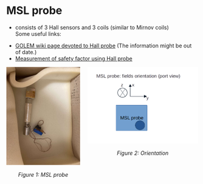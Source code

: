 # MSL probe
- consists of 3 Hall sensors and 3 coils (similar to Mirnov coils) \
Some useful links:
* [GOLEM wiki page devoted to Hall probe](http://golem.fjfi.cvut.cz/wiki/Diagnostics/Magnetic/HallProbes/diagnostics_hall) (The information might be out of date.)
* [Measurement of safety factor using Hall probe](http://golem.fjfi.cvut.cz/wiki/Library/CASTOR/KovarikK_Measurements_06.pdf)


<div style="text-align: center;">
  <div style="display: inline-flex; gap: 20px;">
    <div>
      <img src="Figs/photos/probe.jpg" alt="Figure 1" width="200">
      <p style="text-align: center;"><em>Figure 1: MSL probe</em></p>
    </div>
    <div>
      <img src="python/MSL_data_processing/MSL_orientation.png" alt="Figure 2" width="300">
      <p style="text-align: center;"><em>Figure 2: Orientation</em></p>
    </div>
  </div>
</div>

